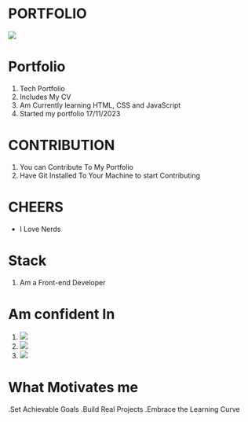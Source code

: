 # PORTFOLIO
![](image.jpg)
# Portfolio
1. Tech Portfolio
2. Includes My CV
3. Am Currently learning HTML, CSS and JavaScript
4. Started my portfolio 17/11/2023


# CONTRIBUTION
1. You can Contribute To My Portfolio
2. Have Git Installed To Your Machine to start Contributing

# CHEERS
* I Love Nerds 

# Stack
1. Am a Front-end Developer

# Am confident In
1. ![](HTML.PNG)
2. ![](CSS.PNG)
3. ![](JavaScript.png)

# What Motivates me
 .Set Achievable Goals
 .Build Real Projects
 .Embrace the Learning Curve
